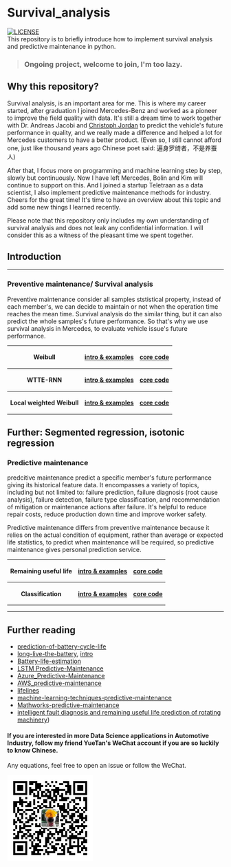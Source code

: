 # Survival_analysis
[![LICENSE](https://img.shields.io/badge/license-Anti%20996-blue.svg)](https://github.com/996icu/996.ICU/blob/master/LICENSE)<br>
This repository is to briefly introduce how to implement survival analysis and predictive maintenance in python. 

> ### Ongoing project, welcome to join, I'm too lazy.

## Why this repository?
Survival analysis, is an important area for me. This is where my career started, after graduation I joined Mercedes-Benz and worked as a pioneer to improve the field quality with data. It's still a dream time to work together with Dr. Andreas Jacobi and [Christoph Jordan](https://www.linkedin.com/in/christoph-jordan-905649157/) to predict the vehicle's future performance in quality, and we really made a difference and helped a lot for Mercedes customers to have a better product. (Even so, I still cannot afford one, just like thousand years ago Chinese poet said: 遍身罗绮者，不是养蚕人)

After that, I focus more on programming and machine learning step by step, slowly but continuously. Now I have left Mercedes, Bolin and Kim will continue to support on this. And I joined a startup Teletraan as a data scientist, I also implement predictive maintenance methods for industry. Cheers for the great time! It's time to have an overview about this topic and add some new things I learned recently.

Please note that this repository only includes my own understanding of survival analysis and does not leak any confidential information.
I will consider this as a witness of the pleasant time we spent together.

## Introduction

----
### Preventive maintenance/ Survival analysis
Preventive maintenance consider all samples ststistical property, instead of each member's, we can decide to maintain or not when the operation time reaches the mean time. Survival analysis do the similar thing, but it can also predict the whole samples's future performance. So that's why we use survival analysis in Mercedes, to evaluate vehicle issue's future performance. 


<table style="width:100%" align="center">
  <tr>
    <th>
      <p align="center">
      Weibull                      
      </p>
    </th>
    <th>
      <p align="center">
           <a href="./examples/weibull_tutorial.ipynb" name="introduction">intro & examples</a>             
      </p>
     </th>
    <th>
       <p align="center">           
           <a href="./src/weibull/weibull.py" name="code">core code</a>     
      </p>
    </th> 
  </tr>
  <tr>
    <th>
      <p align="center">
      WTTE-RNN                     
      </p>
    </th>
    <th>
      <p align="center">
           <a href="./docs/arima.md" name="introduction">intro & examples</a>             
      </p>
     </th>
    <th>
       <p align="center">           
           <a href="./deepts/models/arima.py" name="code">core code</a>     
      </p>
    </th> 
  </tr>    
  <tr>
    <th>
      <p align="center"> Local weighted Weibull                      
      </p>
    </th>
    <th>
      <p align="center">
           <a href="./docs/arima.md" name="introduction">intro & examples</a>             
      </p>
     </th>
    <th>
       <p align="center">           
           <a href="./deepts/models/arima.py" name="code">core code</a>     
      </p>
    </th> 
  </tr>
</table>

Further: Segmented regression, isotonic regression
---
### Predictive maintenance
predcitive maintenance predict a specific member's future performance giving its historical feature data. It encompasses a variety of topics, including but not limited to: failure prediction, failure diagnosis (root cause analysis), failure detection, failure type classification, and recommendation of mitigation or maintenance actions after failure. It's helpful to reduce repair costs, reduce production down time and improve worker safety.

Predictive maintenance differs from preventive maintenance because it relies on the actual condition of equipment, rather than average or expected life statistics, to predict when maintenance will be required, so predictive maintenance gives personal prediction service.


<table style="width:100%" align="center">  
  <tr>
    <th>
      <p align="center">
      Remaining useful life                      
      </p>
    </th>
    <th>
      <p align="center">
           <a href="./docs/arima.md" name="introduction">intro & examples</a>             
      </p>
     </th>
    <th>
       <p align="center">           
           <a href="./deepts/models/arima.py" name="code">core code</a>     
      </p>
    </th> 
  </tr>
  <tr>
    <th>
      <p align="center">
      Classification                      
      </p>
    </th>
    <th>
      <p align="center">
           <a href="./docs/arima.md" name="introduction">intro & examples</a>             
      </p>
     </th>
    <th>
       <p align="center">           
           <a href="./deepts/models/arima.py" name="code">core code</a>     
      </p>
    </th> 
  </tr>

</table>

------
## Further reading
- [prediction-of-battery-cycle-life](https://github.com/rdbraatz/data-driven-prediction-of-battery-cycle-life-before-capacity-degradation)
- [long-live-the-battery](https://github.com/dsr-18/long-live-the-battery),  [intro](https://towardsdatascience.com/predicting-battery-lifetime-with-cnns-c5e1faeecc8f)
- [Battery-life-estimation](https://github.com/zhouxf53/Battery-life-estimation)
- [LSTM Predictive-Maintenance](https://github.com/umbertogriffo/Predictive-Maintenance-using-LSTM)
- [Azure_Predictive-Maintenance](https://gallery.azure.ai/Collection/Predictive-Maintenance-Template-3)
- [AWS_predictive-maintenance](https://github.com/awslabs/predictive-maintenance-using-machine-learning)
- [lifelines](https://github.com/CamDavidsonPilon/lifelines)
- [machine-learning-techniques-predictive-maintenance](https://www.infoq.com/articles/machine-learning-techniques-predictive-maintenance/)
- [Mathworks-predictive-maintenance](https://www.mathworks.com/solutions/predictive-maintenance.html)
- [intelligent fault diagnosis and remaining useful life prediction of rotating machinery](https://books.google.com.hk/books?id=fTJQDAAAQBAJ&printsec=frontcover#v=onepage&q&f=false))

#### If you are interested in more Data Science applications in Automotive Industry, follow my friend YueTan's WeChat account if you are so luckily to know Chinese. 
Any equations, feel free to open an issue or follow the WeChat.


<img src="./docs/assets/public_account.jpg" height="200">
<!-- 
[comment]: <img src="./docs/assets/knowledge.png" height="200">
<img src="./docs/assets/live_long.jpg" height="200"> -->
